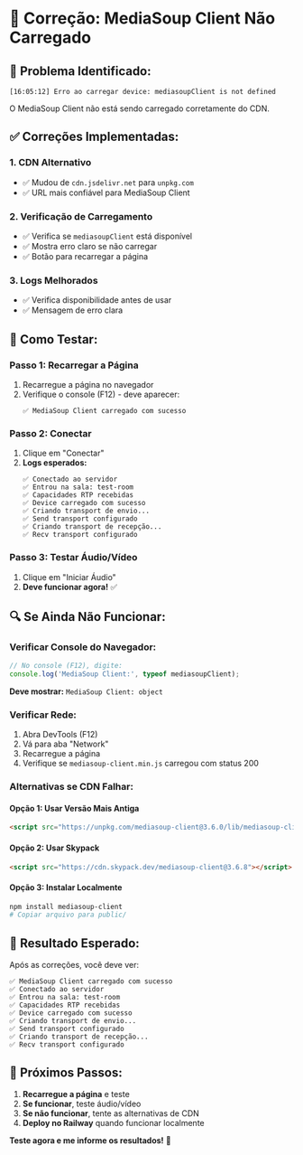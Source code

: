 # 🔧 Correção: MediaSoup Client Não Carregado

## 🚨 **Problema Identificado:**

```
[16:05:12] Erro ao carregar device: mediasoupClient is not defined
```

O MediaSoup Client não está sendo carregado corretamente do CDN.

## ✅ **Correções Implementadas:**

### 1. **CDN Alternativo**
- ✅ Mudou de `cdn.jsdelivr.net` para `unpkg.com`
- ✅ URL mais confiável para MediaSoup Client

### 2. **Verificação de Carregamento**
- ✅ Verifica se `mediasoupClient` está disponível
- ✅ Mostra erro claro se não carregar
- ✅ Botão para recarregar a página

### 3. **Logs Melhorados**
- ✅ Verifica disponibilidade antes de usar
- ✅ Mensagem de erro clara

## 🧪 **Como Testar:**

### **Passo 1: Recarregar a Página**
1. Recarregue a página no navegador
2. Verifique o console (F12) - deve aparecer:
   ```
   ✅ MediaSoup Client carregado com sucesso
   ```

### **Passo 2: Conectar**
1. Clique em "Conectar"
2. **Logs esperados:**
   ```
   ✅ Conectado ao servidor
   ✅ Entrou na sala: test-room
   ✅ Capacidades RTP recebidas
   ✅ Device carregado com sucesso
   ✅ Criando transport de envio...
   ✅ Send transport configurado
   ✅ Criando transport de recepção...
   ✅ Recv transport configurado
   ```

### **Passo 3: Testar Áudio/Vídeo**
1. Clique em "Iniciar Áudio"
2. **Deve funcionar agora!** ✅

## 🔍 **Se Ainda Não Funcionar:**

### **Verificar Console do Navegador:**
```javascript
// No console (F12), digite:
console.log('MediaSoup Client:', typeof mediasoupClient);
```

**Deve mostrar:** `MediaSoup Client: object`

### **Verificar Rede:**
1. Abra DevTools (F12)
2. Vá para aba "Network"
3. Recarregue a página
4. Verifique se `mediasoup-client.min.js` carregou com status 200

### **Alternativas se CDN Falhar:**

#### **Opção 1: Usar Versão Mais Antiga**
```html
<script src="https://unpkg.com/mediasoup-client@3.6.0/lib/mediasoup-client.min.js"></script>
```

#### **Opção 2: Usar Skypack**
```html
<script src="https://cdn.skypack.dev/mediasoup-client@3.6.8"></script>
```

#### **Opção 3: Instalar Localmente**
```bash
npm install mediasoup-client
# Copiar arquivo para public/
```

## 🎯 **Resultado Esperado:**

Após as correções, você deve ver:

```
✅ MediaSoup Client carregado com sucesso
✅ Conectado ao servidor
✅ Entrou na sala: test-room
✅ Capacidades RTP recebidas
✅ Device carregado com sucesso
✅ Criando transport de envio...
✅ Send transport configurado
✅ Criando transport de recepção...
✅ Recv transport configurado
```

## 📝 **Próximos Passos:**

1. **Recarregue a página** e teste
2. **Se funcionar**, teste áudio/vídeo
3. **Se não funcionar**, tente as alternativas de CDN
4. **Deploy no Railway** quando funcionar localmente

**Teste agora e me informe os resultados!** 🚀
